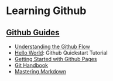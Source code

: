 # Learning Github

## [Github Guides](https://guides.github.com)
-   [Understanding the Github Flow](https://guides.github.com/introduction/flow/)
-   [Hello World](https://guides.github.com/activities/hello-world/): Github Quickstart Tutorial
-   [Getting Started with Github Pages](https://guides.github.com/features/pages/)
-   [Git Handbook](https://guides.github.com/introduction/git-handbook/)
-   [Mastering Markdown](https://guides.github.com/features/mastering-markdown/)
